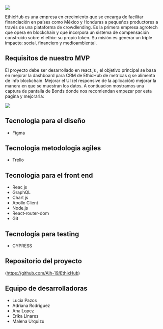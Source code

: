 

![]( https://7131880.fs1.hubspotusercontent-na1.net/hubfs/7131880/Copia%20de%20EH_logo_2019_cuadrado_color-1.png
)

EthicHub es una empresa en crecimiento que se encarga de facilitar financiación en países como México y Honduras a pequeños productores a través de una plataforma de crowdlending. Es la primera empresa agrotech que opera en blockchain y que incorpora un sistema de compensación construido sobre el ethix: su propio token. Su misión es generar un triple impacto: social, financiero y medioambiental.

## Requisitos de nuestro MVP
El proyecto debe ser desarrollado en react.js , el objetivo principal se basa en mejorar la dashboard para CRM de EthicHub de metricas q se alimenta de info blockchain. 
Mejorar el UI (el responsive de la aplicación) mejorar la manera en que se muestran los datos.
A contiuacion mostramos una captura de pantalla de Bonds donde nos recomiendan empezar por esta pagina y mejorarla: 

![]( https://i.ibb.co/WtDnB47/Ethic-Hub-Info.png)

## Tecnologia para el diseño
- Figma

## Tecnologia metodologia agiles 
- Trello 

## Tecnologia para  el  front end
- Reac js 
- GraphQL
- Chart js 
- Apollo Client 
- Node.js
- React-router-dom 
- Git 

## Tecnología para testing 
- CYPRESS

## Repositorio del proyecto 

(https://github.com/Alh-19/EthixHub)


## Equipo de desarrolladoras
- Lucia Pazos 
- Adriana Rodriguez 
- Ana Lopez 
- Erika Linares 
- Malena Urquizu